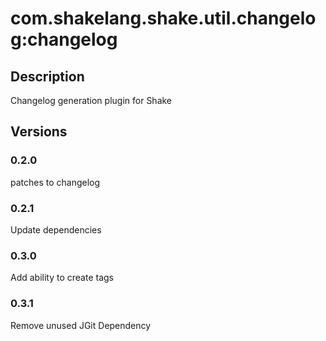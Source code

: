 # com.shakelang.shake.util.changelog:changelog

## Description

Changelog generation plugin for Shake

## Versions

### 0.2.0

patches to changelog

### 0.2.1

Update dependencies

### 0.3.0

Add ability to create tags

### 0.3.1

Remove unused JGit Dependency